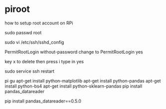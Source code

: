 # piroot
how to setup root account on RPi


sudo passwd root

sudo vi /etc/ssh/sshd_config

PermitRootLogin without-password
change to
PermitRootLogin yes

key x to delete then press i type in yes

sudo service ssh restart


pi gu
apt-get install python-matplotlib
apt-get install python-pandas
apt-get install python-bs4
apt-get install python-sklearn-pandas
pip install pandas_datareader

pip install pandas_datareader==0.5.0
